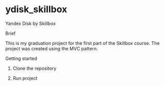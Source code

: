 # ydisk_skillbox

Yandex Disk by Skillbox 

Brief

This is my graduation project for the first part of the Skillbox course. The project was created using the MVС pattern.

Getting started

1. Clone the repository
 
2. Run project


